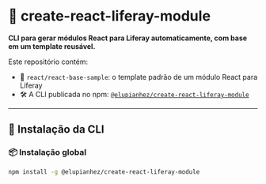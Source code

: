 # 🔧 create-react-liferay-module

**CLI para gerar módulos React para Liferay automaticamente, com base em um template reusável.**

Este repositório contém:

- 📁 `react/react-base-sample`: o template padrão de um módulo React para Liferay
- 🛠️ A CLI publicada no npm: [`@elupianhez/create-react-liferay-module`](https://www.npmjs.com/package/@elupianhez/create-react-liferay-module)

---

## 🚀 Instalação da CLI

### 📦 Instalação global

```bash
npm install -g @elupianhez/create-react-liferay-module